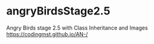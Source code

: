 # angryBirdsStage2.5
Angry Birds stage 2.5 with Class Inheritance and Images
https://codingmst.github.io/AN-/
